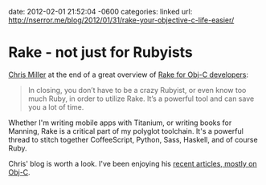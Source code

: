 date: 2012-02-01 21:52:04 -0600
categories: linked
url: http://nserror.me/blog/2012/01/31/rake-your-objective-c-life-easier/

# Rake - not just for Rubyists

[Chris Miller](http://twitter.com/NSError) at the end of a great
overview of [Rake for Obj-C
developers](http://nserror.me/blog/2012/01/31/rake-your-objective-c-life-easier/):

> In closing, you don’t have to be a crazy Rubyist, or even know too
> much Ruby, in order to utilize Rake. It’s a powerful tool and can save
> you a lot of time.

Whether I'm writing mobile apps with Titanium, or writing books for
Manning, Rake is a critical part of my polyglot toolchain. It's a
powerful thread to stitch together CoffeeScript, Python, Sass, Haskell,
and of course Ruby.

Chris' blog is worth a look. I've been enjoying his [recent articles, mostly on
Obj-C](http://nserror.me/blog/archives/).

